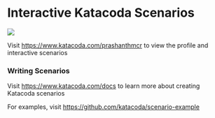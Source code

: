 # Interactive Katacoda Scenarios

[![](http://shields.katacoda.com/katacoda/prashanthmcr/count.svg)](https://www.katacoda.com/prashanthmcr "Get your profile on Katacoda.com")

Visit https://www.katacoda.com/prashanthmcr to view the profile and interactive scenarios

### Writing Scenarios
Visit https://www.katacoda.com/docs to learn more about creating Katacoda scenarios

For examples, visit https://github.com/katacoda/scenario-example
